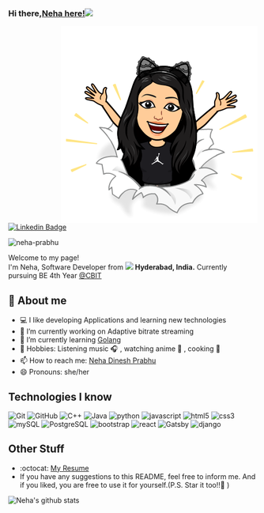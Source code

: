 ### Hi there,[Neha here!](https://www.linkedin.com/in/neha-dinesh-prabhu/)<img src="https://media.giphy.com/media/hvRJCLFzcasrR4ia7z/giphy.gif" width="25px">

<img src = 'https://github.com/Neha-Prabhu/Neha-Prabhu/blob/main/images/bitmoji.png' alt = 'Neha-Bitmoji' align='right'/>

[![Linkedin Badge](https://img.shields.io/badge/LinkedIn%20-%231572D9.svg?&style=flat&logo=linkedin&logoColor=white&link=https://www.linkedin.com/in/neha-dinesh-prabhu)](https://www.linkedin.com/in/neha-dinesh-prabhu/) 
<p align="left"> <img src="https://komarev.com/ghpvc/?username=neha-prabhu" alt="neha-prabhu" /> </p>

<p>Welcome to my page! </br> I'm Neha, Software Developer from <img src="https://image.flaticon.com/icons/svg/299/299702.svg" width="13"/> <b>Hyderabad, India.</b> Currently pursuing BE 4th Year <a href="cbit.ac.in">@CBIT</a></p>

## :star2: About me
- :computer: I like developing Applications and learning new technologies
- 🔭 I’m currently working on Adaptive bitrate streaming
- 🌱 I’m currently learning [Golang](https://gobyexample.com)
- :rainbow: Hobbies: Listening music :headphones: , watching anime :raccoon: , cooking :shallow_pan_of_food:
- 📫 How to reach me: [Neha Dinesh Prabhu](https://www.linkedin.com/in/neha-dinesh-prabhu/)
- 😄 Pronouns: she/her


## Technologies I know

<p>  
  <!--Languages-->
  <img alt="Git" src="https://img.shields.io/badge/Git%20-%23F05033.svg?&style=flat&logo=Git&logoColor=white"/>
  <img alt="GitHub" src="https://img.shields.io/badge/GitHub%20-%23121011.svg?&style=flat&logo=GitHub&logoColor=white"/>
  <img alt="C++" src="https://img.shields.io/badge/C++%20-%2300599C.svg?&style=flat&logo=c%2B%2B&logoColor=white"/>
<img alt="Java" src="https://img.shields.io/badge/Java%20-%2345984C.svg?&style=flat&logo=Java&logoColor=white"/>
  <img alt="python" src="https://img.shields.io/badge/Python%20-%2314354C.svg?&style=flat&logo=Python&logoColor=white"/>
  <img alt="javascript" src="https://img.shields.io/badge/JavaScript%20-%23323330.svg?&style=flat&logo=JavaScript&logoColor=%23F7DF1E"/>
  <img alt="html5" src="https://img.shields.io/badge/HTML5%20-%23E34F26.svg?&style=flat&logo=html5&logoColor=white"/>
  <img alt="css3" src="https://img.shields.io/badge/CSS3%20-%231572B6.svg?&style=flat&logo=css3&logoColor=white"/>
  <img alt="mySQL" src="https://img.shields.io/badge/MySQL%20-%231572B6.svg?&style=flat&logo=mysql&logoColor=white"/>
<img alt="PostgreSQL" src="https://img.shields.io/badge/PostgreSQL%20-%231572D9.svg?&style=flat&logo=postgresql&logoColor=white"/>
  <!--Frameworks-->
  <img alt="bootstrap" src="https://img.shields.io/badge/Bootstrap%20-%23563D7C.svg?&style=flat&logo=bootstrap&logoColor=white"/>
  <img alt="react" src="https://img.shields.io/badge/React%20-%2320232a.svg?&style=flat&logo=react&logoColor=%2361DAFB"/>
  <img alt="Gatsby" src="https://img.shields.io/badge/Gatsby%20-%23684299.svg?&style=flat&logo=gatsby&logoColor=white"/>
  <img alt="django" src="https://img.shields.io/badge/django%20-%23092E20.svg?&style=falt&logo=django&logoColor=white"/>
</p>

## Other Stuff

- :octocat: [My Resume](https://drive.google.com/file/d/1NWIJ0mWyyp1P6OzSuZMbnBjjuOYG4b7s/view?usp=sharing)
- If you have any suggestions to this README, feel free to inform me. And if you liked, you are free to use it for yourself.(P.S. Star it too!!:grimacing: )

![Neha's github stats](https://github-readme-stats.vercel.app/api?username=neha-prabhu&show_icons=true&hide=[%22issues%22])
